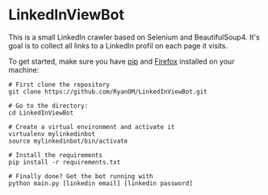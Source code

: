 # LinkedInViewBot

This is a small LinkedIn crawler based on Selenium and BeautifulSoup4.
It's goal is to collect all links to a LinkedIn profil on each page it visits.

To get started, make sure you have [pip](https://pip.pypa.io/en/stable/installing/ "Get pip") and [Firefox](https://www.mozilla.org/en-US/firefox/new/ "Get Firefox") installed on your machine:


    # First clone the repository
    git clone https://github.com/RyanOM/LinkedInViewBot.git

    # Go to the directory:
    cd LinkedInViewBot

    # Create a virtual environment and activate it
    virtualenv mylinkedinbot
    source mylinkedinbot/bin/activate
    
    # Install the requirements
    pip install -r requirements.txt

    # Finally done? Get the bot running with
    python main.py [linkedin email] [linkedin password]


